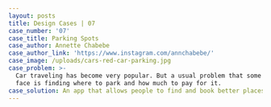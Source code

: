 ```yaml
---
layout: posts
title: Design Cases | 07
case_number: '07'
case_title: Parking Spots
case_author: Annette Chabebe
case_author_link: 'https://www.instagram.com/annchabebe/'
case_image: /uploads/cars-red-car-parking.jpg
case_problem: >-
  Car traveling has become very popular. But a usual problem that some travelers
  face is finding where to park and how much to pay for it.
case_solution: An app that allows people to find and book better places to park.
---
```


